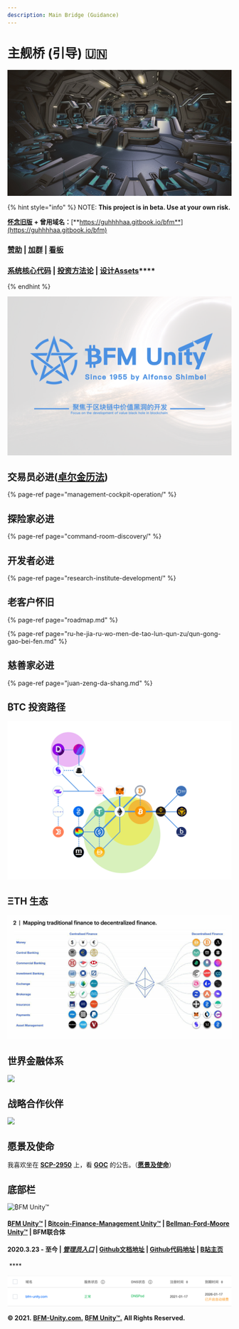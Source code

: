 ```yaml
---
description: Main Bridge (Guidance)
---
```


# 主舰桥 \(引导\) 🇺🇳

![&#x4E3B;&#x8230;&#x6865; \(&#x5F15;&#x5BFC;\)](.gitbook/assets/ok6w_kokdtoqqqldbiopanx28uhva7l7rcrxv1ckxgu.jpeg)

{% hint style="info" %}
NOTE: **This project is in beta. Use at your own risk.** 

[**怀念旧版**](https://guhhhhaa.gitbook.io/bfm-unity-doc-v1/) **+ 曾用域名：**[**https://guhhhhaa.gitbook.io/bfm**](https://guhhhhaa.gitbook.io/bfm)

### [赞助](https://guhhhhaa.gitbook.io/bfm/juan-zeng-da-shang) \| [加群](https://guhhhhaa.gitbook.io/bfm/ru-he-jia-ru-wo-men-de-tao-lun-qun-zu) \| [看板](https://trello.com/b/z4aDgNAL/todolist)

### ​[**系统核心代码**](https://guhhhhaa.gitbook.io/bfm/ruan-jian-bfm-on-python) \| [**投资方法论**](https://guhhhhaa.gitbook.io/joinquant/jin-rong-li-lun-zong-jie) **\|** [**设计Assets**](https://share.weiyun.com/l21pilUf)\*\*\*\*
{% endhint %}

![](.gitbook/assets/bfm-unity-2.0.png)

## 交易员必进\([卓尔金历法](https://www.bfm-unity.com/management-cockpit-operation/ling-hang-duo-lei-da)\)

{% page-ref page="management-cockpit-operation/" %}

## 探险家必进

{% page-ref page="command-room-discovery/" %}

## 开发者必进

{% page-ref page="research-institute-development/" %}

## 老客户怀旧

{% page-ref page="roadmap.md" %}

{% page-ref page="ru-he-jia-ru-wo-men-de-tao-lun-qun-zu/qun-gong-gao-bei-fen.md" %}

## 慈善家必进

{% page-ref page="juan-zeng-da-shang.md" %}

## ₿TC 投资路径 <a id="tc-tou-zi-lu-jing"></a>

![](.gitbook/assets/defi_3.png)

## **ΞTH** 生态 <a id="th-sheng-tai"></a>

![](.gitbook/assets/ef558f261bce694919b0240c57cf96e8.jpg)

## 世界金融体系 <a id="shi-jie-jin-rong-ti-xi"></a>

![](https://gblobscdn.gitbook.com/assets%2F-M39hAhDwZfzJY4Aou3y%2F-MS_tTSvZKlvXeOtD3RP%2F-MS_x7kDam1NfXrnkUMP%2F%E5%B1%8F%E5%B9%95%E5%BF%AB%E7%85%A7%202021-02-03%20%E4%B8%8A%E5%8D%8811.33.58.png?alt=media&token=ff3b182b-101b-4f9a-b9b7-fa0e7b45233e)

## 战略合作伙伴 <a id="zhan-lve-he-zuo-huo-ban"></a>

![](https://gblobscdn.gitbook.com/assets%2F-M39hAhDwZfzJY4Aou3y%2F-MXLANY2ddNiuQ9HmINO%2F-MVdRqyg7W7xsdhL-onu%2FBFM%20Unity%20%E6%88%98%E7%95%A5%E5%90%88%E4%BD%9C%E4%BC%99%E4%BC%B4.png?alt=media&token=6611308a-04a7-4013-b516-3765a391226e)

## 愿景及使命 <a id="yuan-jing-ji-shi-ming"></a>

我喜欢坐在 [**SCP-2950**](https://www.bilibili.com/video/BV1ts411g7Qw) 上，看 [**GOC**](https://www.bilibili.com/video/BV1gW411J7eP) 的公告。（[**愿景及使命**](https://www.bilibili.com/bangumi/play/ss28381/)）‌

## 底部栏‌ <a id="di-bu-lan"></a>

![&#x20BF;FM Unity&#x2122;](https://gblobscdn.gitbook.com/assets%2F-M39hAhDwZfzJY4Aou3y%2F-MXL033lJy85xVmVIMDJ%2F-MTOPn1U2y5-MtQ61mTD%2FBFM%20Unity%20Logo.png?alt=media&token=3bb532b5-3641-4ec2-8551-cffc278af192)

#### ​[₿FM Unity™](https://www.bfm-unity.com/) \| [₿itcoin-Finance-Management Unity™](https://www.bfm-unity.com/) \| [Bellman-Ford-Moore Unity™](https://www.bfm-unity.com/) \| BFM联合体 <a id="fm-unity-itcoinfinancemanagement-unity-bellmanfordmoore-unity-bfm-lian-ti-2020-3-23-zhi-jin-guan-li-yuan-ru-kou-github-wen-dang-di-zhi-github-dai-ma-di-zhi-bzhan-zhu-ye"></a>

#### 2020.3.23 - 至今 \| [_**管理员入口**_](https://app.gitbook.com/@guhhhhaa/s/bfm/) **\|** [**Github文档地址**](https://github.com/guhhhhaa/bfm-gitbook) **\|** [**Github代码地址**](https://github.com/guhhhhaa/bfm-group-file) **\|** [**B站主页**](https://space.bilibili.com/11708778) <a id="fm-unity-itcoinfinancemanagement-unity-bellmanfordmoore-unity-bfm-lian-ti-2020-3-23-zhi-jin-guan-li-yuan-ru-kou-github-wen-dang-di-zhi-github-dai-ma-di-zhi-bzhan-zhu-ye"></a>

​ **** 

![](.gitbook/assets/ping-mu-kuai-zhao-20210411-xia-wu-7.59.52.png)

**© 2021.** [**BFM-Unity.com.**](https://www.bfm-unity.com/) [**₿FM Unity™.**](https://www.bfm-unity.com/) **All Rights Reserved.**

